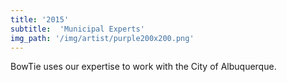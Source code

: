 ```yaml
---
title: '2015'
subtitle:  'Municipal Experts'
img_path: '/img/artist/purple200x200.png'
---
```


BowTie uses our expertise to work with the City of Albuquerque.
